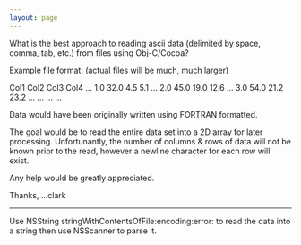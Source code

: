 ```yaml
---
layout: page
---
```


What is the best approach to reading ascii data (delimited by space, comma, tab, etc.) from files using Obj-C/Cocoa?

Example file format: (actual files will be much, much larger)

Col1   Col2     Col3    Col4    ...
1.0     32.0     4.5      5.1     ...
2.0     45.0     19.0    12.6    ... 
3.0     54.0     21.2    23.2    ...
...
...
...

Data would have been originally written using FORTRAN formatted.

The goal would be to read the entire data set into a 2D array for later processing. Unfortunantly, the number of columns & rows of data will not be known prior to the read, however a newline character for each row will exist.   

Any help would be greatly appreciated.

Thanks,
...clark

----

Use NSString stringWithContentsOfFile:encoding:error: to read the data into a string then use NSScanner to parse it.
